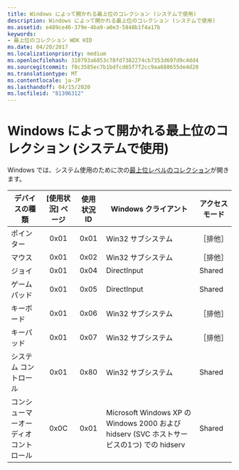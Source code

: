 ```yaml
---
title: Windows によって開かれる最上位のコレクション (システムで使用)
description: Windows によって開かれる最上位のコレクション (システムで使用)
ms.assetid: e489ce46-379e-4ba9-a0e3-5848b1f4a17b
keywords:
- 最上位のコレクション WDK HID
ms.date: 04/20/2017
ms.localizationpriority: medium
ms.openlocfilehash: 310793a6853c78fd7382274cb7353d697d9c4dd4
ms.sourcegitcommit: f8c3585ec7b1bdfcd65f7f2cc9aa688655de4d20
ms.translationtype: MT
ms.contentlocale: ja-JP
ms.lasthandoff: 04/15/2020
ms.locfileid: "81396312"
---
```

# <a name="top-level-collections-opened-by-windows-for-system-use"></a>Windows によって開かれる最上位のコレクション (システムで使用)

Windows では、システム使用のために次の[最上位レベルのコレクション](top-level-collections.md)が開きます。

| デバイスの種類            | [使用状況] ページ | 使用状況 ID | Windows クライアント                                                                                     | アクセス モード |
|------------------------|:----------:|:--------:|----------------------------------------------------------------------------------------------------|-------------|
| ポインター                | 0x01       | 0x01     | Win32 サブシステム                                                                                    | ［排他］   |
| マウス                  | 0x01       | 0x02     | Win32 サブシステム                                                                                    | ［排他］   |
| ジョイ               | 0x01       | 0x04     | DirectInput                                                                                        | Shared      |
| ゲームパッド               | 0x01       | 0x05     | DirectInput                                                                                        | Shared      |
| キーボード               | 0x01       | 0x06     | Win32 サブシステム                                                                                    | ［排他］   |
| キーパッド                 | 0x01       | 0x07     | Win32 サブシステム                                                                                    | ［排他］   |
| システム コントロール         | 0x01       | 0x80     | Win32 サブシステム                                                                                    | Shared      |
| コンシューマーオーディオコントロール | 0x0C       | 0x01     | Microsoft Windows XP の Windows 2000 および hidserv (SVC ホストサービスの1つ) での hidserv | Shared      |
